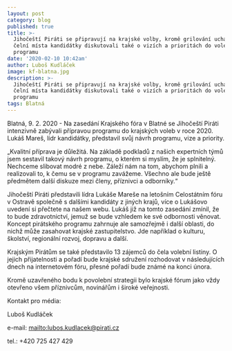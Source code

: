 ```yaml
---
layout: post
category: blog
published: true
title: >-
  Jihočeští Piráti se připravují na krajské volby, kromě grilování uchazečů o
  čelní místa kandidátky diskutovali také o vizích a prioritách do volebního
  programu
date: '2020-02-10 10:42am'
author: Luboš Kudláček
image: kf-blatna.jpg
description: >-
  Jihočeští Piráti se připravují na krajské volby, kromě grilování uchazečů o
  čelní místa kandidátky diskutovali také o vizích a prioritách do volebního
  programu
tags: Blatná
---
```

Blatná, 9. 2. 2020 - Na zasedání Krajského fóra v Blatné se Jihočeští Piráti intenzivně zabývali přípravou programu do krajských voleb v roce 2020. Lukáš Mareš, lídr kandidátky, představil svůj návrh programu, vize a priority.

„Kvalitní příprava je důležitá. Na základě podkladů z našich expertních týmů jsem sestavil takový návrh programu, o kterém si myslím, že je splnitelný. Nechceme slibovat modré z nebe. Záleží nám na tom, abychom plnili a realizovali to, k čemu se v programu zavážeme. Všechno ale bude ještě předmětem další diskuze mezi členy, příznivci a odborníky.“

Jihočeští Piráti představili lídra Lukáše Mareše na letošním Celostátním fóru v Ostravě společně s dalšími kandidáty z jiných krajů, více o Lukášovo uvedení si přečtete na našem webu. Lukáš již na tomto zasedání zmínil, že to bude zdravotnictví, jemuž se bude vzhledem ke své odbornosti  věnovat. Koncept pirátského programu zahrnuje ale samozřejmě i další oblasti, do nichž může zasahovat krajské zastupitelstvo. Jde například o kulturu, školství, regionální rozvoj, dopravu a další.

Krajským Pirátům se také představilo 13 zájemců do čela volební listiny. O jejich přijatelnosti a pořadí bude krajské sdružení rozhodovat v následujících dnech na internetovém fóru, přesné pořadí bude známé na konci února.

Kromě uzavřeného bodu k povolební strategii bylo krajské fórum jako vždy otevřeno všem příznivcům, novinářům i široké veřejnosti.

Kontakt pro média:

Luboš Kudláček

e-mail: <mailto:lubos.kudlacek@pirati.cz>

tel.: +420 725 427 429
